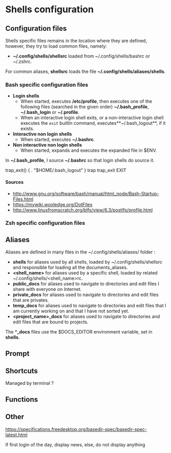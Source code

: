 # Shells configuration

## Configuration files

Shells specific files remains in the location where they are defined, however, they try to load common files, namely:
  - **~/.config/shells/shellsrc** loaded from ~/.config/shells/bashrc or ~/.zshrc.

For common aliases, **shellsrc** loads the file **~/.config/shells/aliases/shells**.

### Bash specific configuration files

- **Login shells**
  - When started, executes **/etc/profile**, then executes one of the following files (searched in the given order) **~/.bash_profile**, **~/.bash_login** or **~/.profile**.
  - When an interactive login shell exits, or a non-interactive login shell executes the `exit` builtin command, executes**~/.bash_logout**, if it exists.
- **Interactive non login shells**
  - When started, executes **~/.bashrc**.
- **Non interactive non login shells**
  - When started, expands and executes the expanded file in $ENV.

In **~/.bash_profile**, I source **~/.bashrc** so that login shells do source it.



trap_exit() {
    . "$HOME/.bash_logout"
}
trap trap_exit EXIT

#### Sources

- http://www.gnu.org/software/bash/manual/html_node/Bash-Startup-Files.html
- https://mywiki.wooledge.org/DotFiles
- http://www.linuxfromscratch.org/blfs/view/6.3/postlfs/profile.html

### Zsh specific configuration files

## Aliases

Aliases are defined in many files in the ~/.config/shells/aliases/ folder :
  - **shells** for aliases used by all shells, loaded by ~/.config/shells/shellsrc and responsible for loading all the documents_aliases.
  - **<shell_name>** for aliases used by a specific shell, loaded by related ~/.config/shells/<shell_name>rc.
  - **public_docs** for aliases used to navigate to directories and edit files I share with everyone on Internet.
  - **private_docs** for aliases used to navigate to directories and edit files that are privates.
  - **temp_docs** for aliases used to navigate to directories and edit files that I am currently working on and that I have not sorted yet.
  - **<project_name>_docs** for aliases used to navigate to directories and edit files that are bound to projects.
  
The ***_docs** files use the $DOCS_EDITOR environment variable, set in **shells**.

## Prompt

## Shortcuts
Managed by terminal ?

## Functions

## Other
https://specifications.freedesktop.org/basedir-spec/basedir-spec-latest.html

If first login of the day, display news, else, do not display anything
